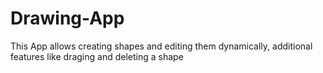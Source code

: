 # Drawing-App
This App allows creating shapes and editing them dynamically, additional features like draging and deleting a shape
